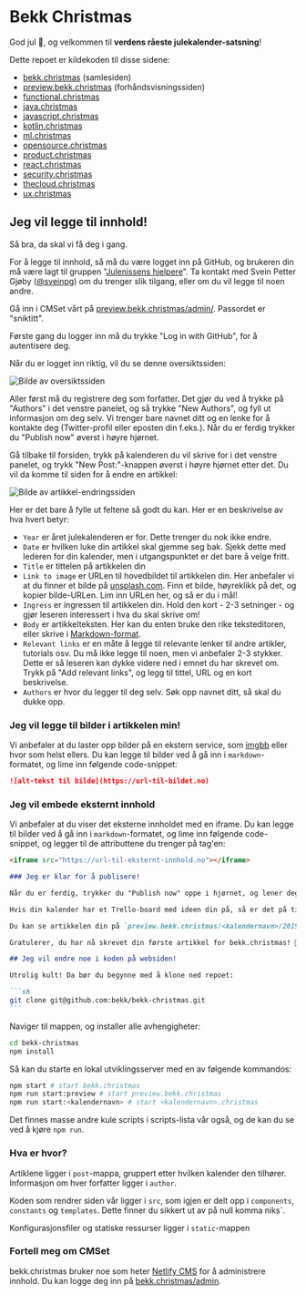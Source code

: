 # Bekk Christmas

God jul 🎅, og velkommen til **verdens råeste julekalender-satsning**!

Dette repoet er kildekoden til disse sidene:

-   [bekk.christmas](https://bekk.christmas) (samlesiden)
-   [preview.bekk.christmas](https://bekk.christmas) (forhåndsvisningssiden)
-   [functional.christmas](https://functional.christmas)
-   [java.christmas](https://java.christmas)
-   [javascript.christmas](https://javascript.christmas)
-   [kotlin.christmas](https://kotlin.christmas)
-   [ml.christmas](https://ml.christmas)
-   [opensource.christmas](https://opensource.christmas)
-   [product.christmas](https://product.christmas)
-   [react.christmas](https://react.christmas)
-   [security.christmas](https://security.christmas)
-   [thecloud.christmas](https://thecloud.christmas)
-   [ux.christmas](https://ux.christmas)

## Jeg vil legge til innhold!

Så bra, da skal vi få deg i gang.

For å legge til innhold, så må du være logget inn på GitHub, og brukeren din må være lagt til gruppen "[Julenissens hjelpere](https://github.com/orgs/bekk/teams/julenissens-hjelpere)". Ta kontakt med Svein Petter Gjøby ([@sveinpg](https://github.com/sveinpg)) om du trenger slik tilgang, eller om du vil legge til noen andre.

Gå inn i CMSet vårt på [preview.bekk.christmas/admin/](https://preview.bekk.christmas/admin/). Passordet er "sniktitt".

Første gang du logger inn må du trykke "Log in with GitHub", for å autentisere deg.

Når du er logget inn riktig, vil du se denne oversiktssiden:

![Bilde av oversiktssiden](https://i.ibb.co/YDbMf7t/Screenshot-2019-11-07-at-1-06-39-PM.png)

Aller først må du registrere deg som forfatter. Det gjør du ved å trykke på "Authors" i det venstre panelet, og så trykke "New Authors", og fyll ut informasjon om deg selv. Vi trenger bare navnet ditt og en lenke for å kontakte deg (Twitter-profil eller eposten din f.eks.). Når du er ferdig trykker du "Publish now" øverst i høyre hjørnet.

Gå tilbake til forsiden, trykk på kalenderen du vil skrive for i det venstre panelet, og trykk "New Post:"-knappen øverst i høyre hjørnet etter det. Du vil da komme til siden for å endre en artikkel:

![Bilde av artikkel-endringssiden](https://i.ibb.co/mNm7QCt/Screenshot-2019-11-07-at-1-11-40-PM.png)

Her er det bare å fylle ut feltene så godt du kan. Her er en beskrivelse av hva hvert betyr:

-   `Year` er året julekalenderen er for. Dette trenger du nok ikke endre.
-   `Date` er hvilken luke din artikkel skal gjemme seg bak. Sjekk dette med lederen for din kalender, men i utgangspunktet er det bare å velge fritt.
-   `Title` er tittelen på artikkelen din
-   `Link to image` er URLen til hovedbildet til artikkelen din. Her anbefaler vi at du finner et bilde på [unsplash.com](https://unsplash.com). Finn et bilde, høyreklikk på det, og kopier bilde-URLen. Lim inn URLen her, og så er du i mål!
-   `Ingress` er ingressen til artikkelen din. Hold den kort - 2-3 setninger - og gjør leseren interessert i hva du skal skrive om!
-   `Body` er artikkelteksten. Her kan du enten bruke den rike teksteditoren, eller skrive i [Markdown-format](https://github.com/adam-p/markdown-here/wiki/Markdown-Cheatsheet).
-   `Relevant links` er en måte å legge til relevante lenker til andre artikler, tutorials osv. Du må ikke legge til noen, men vi anbefaler 2-3 stykker. Dette er så leseren kan dykke videre ned i emnet du har skrevet om. Trykk på "Add relevant links", og legg til tittel, URL og en kort beskrivelse.
-   `Authors` er hvor du legger til deg selv. Søk opp navnet ditt, så skal du dukke opp.

### Jeg vil legge til bilder i artikkelen min!

Vi anbefaler at du laster opp bilder på en ekstern service, som [imgbb](https://imgbb.com/) eller hvor som helst ellers. Du kan legge til bilder ved å gå inn i `markdown`-formatet, og lime inn følgende code-snippet:

```md
![alt-tekst til bilde](https://url-til-bildet.no)
```

### Jeg vil embede eksternt innhold

Vi anbefaler at du viser det eksterne innholdet med en iframe. Du kan legge til bilder ved å gå inn i `markdown`-formatet, og lime inn følgende code-snippet, og legger til de attributtene du trenger på tag'en:

````md
<iframe src="https://url-til-eksternt-innhold.no"></iframe>

### Jeg er klar for å publisere!

Når du er ferdig, trykker du "Publish now" oppe i hjørnet, og lener deg tilbake.

Hvis din kalender har et Trello-board med ideen din på, så er det på tide å flytte det kortet til "ferdig"-seksjonen.

Du kan se artikkelen din på `preview.bekk.christmas/<kalendernavn>/2019/<lukenummer>`.

Gratulerer, du har nå skrevet din første artikkel for bekk.christmas! 🎅 Tusen tusen takk for innsatsen.

## Jeg vil endre noe i koden på websiden!

Utrolig kult! Da bør du begynne med å klone ned repoet:

```sh
git clone git@github.com:bekk/bekk-christmas.git
```
````

Naviger til mappen, og installer alle avhengigheter:

```sh
cd bekk-christmas
npm install
```

Så kan du starte en lokal utviklingsserver med en av følgende kommandos:

```sh
npm start # start bekk.christmas
npm run start:preview # start preview.bekk.christmas
npm run start:<kalendernavn> # start <kalendernavn>.christmas
```

Det finnes masse andre kule scripts i scripts-lista vår også, og de kan du se ved å kjøre `npm run`.

### Hva er hvor?

Artiklene ligger i `post`-mappa, gruppert etter hvilken kalender den tilhører. Informasjon om hver forfatter ligger i `author`.

Koden som rendrer siden vår ligger i `src`, som igjen er delt opp i `components`, `constants` og `templates`. Dette finner du sikkert ut av på null komma niks´.

Konfigurasjonsfiler og statiske ressurser ligger i `static`-mappen

### Fortell meg om CMSet

bekk.christmas bruker noe som heter [Netlify CMS](https://www.netlifycms.org/) for å administrere innhold. Du kan logge deg inn på [bekk.christmas/admin](https://bekk.christmas/admin/).
